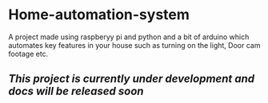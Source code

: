 # Home-automation-system
A project made using raspberyy pi and python and a bit of arduino which automates key features in your house such as turning on the light, Door cam footage etc. 
<h2><i>This project is currently under development and docs will be released soon</i></h2>
